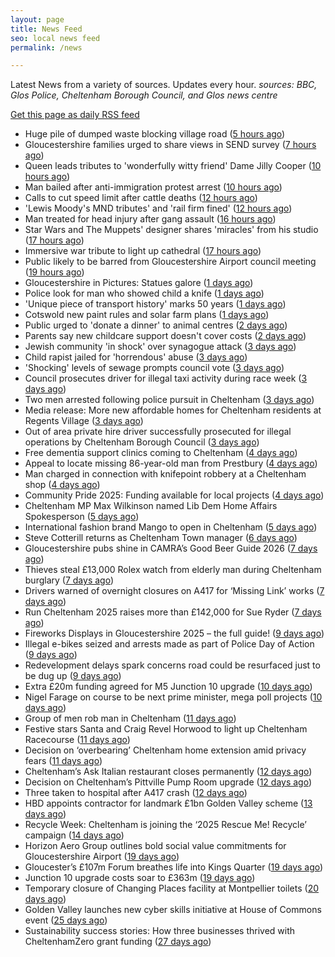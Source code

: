 ```yaml
---
layout: page
title: News Feed
seo: local news feed
permalink: /news

---
```


Latest News from a variety of sources. Updates every hour.
_sources: BBC, Glos Police, Cheltenham Borough Council, and Glos news centre_

[Get this page as daily RSS feed](/daily.rss)

<!-- news_marker starts -->
- Huge pile of dumped waste blocking village road ([5 hours ago](https://www.bbc.com/news/articles/cy7pzymr12jo?at_medium=RSS&at_campaign=rss))
- Gloucestershire families urged to share views in SEND survey ([7 hours ago](https://gloucesternewscentre.co.uk/gloucestershire-families-urged-to-share-views-in-send-survey/))
- Queen leads tributes to 'wonderfully witty friend' Dame Jilly Cooper ([10 hours ago](https://www.bbc.com/news/articles/cr5q0dr47mlo?at_medium=RSS&at_campaign=rss))
- Man bailed after anti-immigration protest arrest ([10 hours ago](https://www.bbc.com/news/articles/c4gv728r92do?at_medium=RSS&at_campaign=rss))
- Calls to cut speed limit after cattle deaths ([12 hours ago](https://www.bbc.com/news/articles/c1jz4p2y1nno?at_medium=RSS&at_campaign=rss))
- 'Lewis Moody's MND tributes' and 'rail firm fined' ([12 hours ago](https://www.bbc.com/news/articles/cq5jxzj66z9o?at_medium=RSS&at_campaign=rss))
- Man treated for head injury after gang assault ([16 hours ago](https://www.bbc.com/news/articles/cy04zp36n13o?at_medium=RSS&at_campaign=rss))
- Star Wars and The Muppets' designer shares 'miracles' from his studio ([17 hours ago](https://www.bbc.com/news/articles/cy4r2e3e7mzo?at_medium=RSS&at_campaign=rss))
- Immersive war tribute to light up cathedral ([17 hours ago](https://www.bbc.com/news/articles/c98er7e0r7no?at_medium=RSS&at_campaign=rss))
- Public likely to be barred from Gloucestershire Airport council meeting ([19 hours ago](https://gloucesternewscentre.co.uk/public-likely-to-be-barred-from-gloucestershire-airport-council-meeting/))
- Gloucestershire in Pictures: Statues galore ([1 days ago](https://www.bbc.com/news/articles/c3dr2d8z2kzo?at_medium=RSS&at_campaign=rss))
- Police look for man who showed child a knife ([1 days ago](https://www.bbc.com/news/articles/c1ed120p4lzo?at_medium=RSS&at_campaign=rss))
- 'Unique piece of transport history' marks 50 years ([1 days ago](https://www.bbc.com/news/articles/c4gwyqw0nr1o?at_medium=RSS&at_campaign=rss))
- Cotswold new paint rules and solar farm plans ([1 days ago](https://www.bbc.com/news/articles/cn0rp2wj6k1o?at_medium=RSS&at_campaign=rss))
- Public urged to 'donate a dinner' to animal centres ([2 days ago](https://www.bbc.com/news/articles/c3dr2pzykmpo?at_medium=RSS&at_campaign=rss))
- Parents say new childcare support doesn't cover costs ([2 days ago](https://www.bbc.com/news/articles/cy85pw0yw6lo?at_medium=RSS&at_campaign=rss))
- Jewish community 'in shock' over synagogue attack ([3 days ago](https://www.bbc.com/news/articles/c701yjegre6o?at_medium=RSS&at_campaign=rss))
- Child rapist jailed for 'horrendous' abuse ([3 days ago](https://www.bbc.com/news/articles/c3drym59gn1o?at_medium=RSS&at_campaign=rss))
- 'Shocking' levels of sewage prompts council vote ([3 days ago](https://www.bbc.com/news/articles/cm2d08x8vkro?at_medium=RSS&at_campaign=rss))
- Council prosecutes driver for illegal taxi activity during race week ([3 days ago](https://gloucesternewscentre.co.uk/council-prosecutes-driver-for-illegal-taxi-activity-during-race-week/))
- Two men arrested following police pursuit in Cheltenham ([3 days ago](https://gloucesternewscentre.co.uk/two-men-arrested-following-police-pursuit-in-cheltenham/))
- Media release: More new affordable homes for Cheltenham residents at Regents Village ([3 days ago](https://www.cheltenham.gov.uk/news/article/3055/media_release_more_new_affordable_homes_for_cheltenham_residents_at_regents_village))
- Out of area private hire driver successfully prosecuted for illegal operations by Cheltenham Borough Council ([3 days ago](https://www.cheltenham.gov.uk/news/article/3054/out_of_area_private_hire_driver_successfully_prosecuted_for_illegal_operations_by_cheltenham_borough_council))
- Free dementia support clinics coming to Cheltenham ([4 days ago](https://gloucesternewscentre.co.uk/free-dementia-support-clinics-coming-to-cheltenham/))
- Appeal to locate missing 86-year-old man from Prestbury ([4 days ago](https://gloucesternewscentre.co.uk/appeal-to-locate-missing-86-year-old-man-from-prestbury/))
- Man charged in connection with knifepoint robbery at a Cheltenham shop ([4 days ago](https://gloucesternewscentre.co.uk/man-charged-in-connection-with-knifepoint-robbery-at-a-cheltenham-shop/))
- Community Pride 2025: Funding available for local projects ([4 days ago](https://www.cheltenham.gov.uk/news/article/3053/community_pride_2025_funding_available_for_local_projects))
- Cheltenham MP Max Wilkinson named Lib Dem Home Affairs Spokesperson ([5 days ago](https://gloucesternewscentre.co.uk/cheltenham-mp-max-wilkinson-named-lib-dem-home-affairs-spokesperson/))
- International fashion brand Mango to open in Cheltenham ([5 days ago](https://gloucesternewscentre.co.uk/international-fashion-brand-mango-to-open-in-cheltenham/))
- Steve Cotterill returns as Cheltenham Town manager ([6 days ago](https://gloucesternewscentre.co.uk/steve-cotterill-returns-as-cheltenham-town-manager/))
- Gloucestershire pubs shine in CAMRA’s Good Beer Guide 2026 ([7 days ago](https://gloucesternewscentre.co.uk/gloucestershire-pubs-shine-in-camras-good-beer-guide-2026/))
- Thieves steal £13,000 Rolex watch from elderly man during Cheltenham burglary ([7 days ago](https://gloucesternewscentre.co.uk/thieves-steal-13000-rolex-watch-from-elderly-man-during-cheltenham-burglary/))
- Drivers warned of overnight closures on A417 for ‘Missing Link’ works ([7 days ago](https://gloucesternewscentre.co.uk/drivers-warned-of-overnight-closures-on-a417-for-missing-link-works/))
- Run Cheltenham 2025 raises more than £142,000 for Sue Ryder ([7 days ago](https://gloucesternewscentre.co.uk/run-cheltenham-2025-raises-more-than-142000-for-sue-ryder/))
- Fireworks Displays in Gloucestershire 2025 – the full guide! ([9 days ago](https://gloucesternewscentre.co.uk/fireworks-displays-in-gloucestershire-2025-the-full-guide/))
- Illegal e-bikes seized and arrests made as part of Police Day of Action ([9 days ago](https://gloucesternewscentre.co.uk/illegal-e-bikes-seized-and-arrests-made-as-part-of-police-day-of-action/))
- Redevelopment delays spark concerns road could be resurfaced just to be dug up ([9 days ago](https://gloucesternewscentre.co.uk/redevelopment-delays-spark-concerns-road-could-be-resurfaced-just-to-be-dug-up/))
- Extra £20m funding agreed for M5 Junction 10 upgrade ([10 days ago](https://gloucesternewscentre.co.uk/extra-20m-funding-agreed-for-m5-junction-10-upgrade/))
- Nigel Farage on course to be next prime minister, mega poll projects ([10 days ago](https://gloucesternewscentre.co.uk/nigel-farage-on-course-to-be-next-prime-minister-mega-poll-projects/))
- Group of men rob man in Cheltenham ([11 days ago](https://gloucesternewscentre.co.uk/group-of-men-rob-man-in-cheltenham/))
- Festive stars Santa and Craig Revel Horwood to light up Cheltenham Racecourse ([11 days ago](https://gloucesternewscentre.co.uk/festive-stars-santa-and-craig-revel-horwood-to-light-up-cheltenham-racecourse/))
- Decision on ‘overbearing’ Cheltenham home extension amid privacy fears ([11 days ago](https://gloucesternewscentre.co.uk/decision-on-overbearing-cheltenham-home-extension-amid-privacy-fears/))
- Cheltenham’s Ask Italian restaurant closes permanently ([12 days ago](https://gloucesternewscentre.co.uk/cheltenhams-ask-italian-restaurant-closes-permanently/))
- Decision on Cheltenham’s Pittville Pump Room upgrade ([12 days ago](https://gloucesternewscentre.co.uk/decision-on-cheltenhams-pittville-pump-room-upgrade/))
- Three taken to hospital after A417 crash ([12 days ago](https://gloucesternewscentre.co.uk/three-taken-to-hospital-after-a417-crash/))
- HBD appoints contractor for landmark £1bn Golden Valley scheme ([13 days ago](https://www.cheltenham.gov.uk/news/article/3052/hbd_appoints_contractor_for_landmark_1bn_golden_valley_scheme))
- Recycle Week: Cheltenham is joining the ‘2025 Rescue Me! Recycle’ campaign ([14 days ago](https://www.cheltenham.gov.uk/news/article/3051/recycle_week_cheltenham_is_joining_the_2025_rescue_me_recycle_campaign))
- Horizon Aero Group outlines bold social value commitments for Gloucestershire Airport ([19 days ago](https://www.cheltenham.gov.uk/news/article/3050/horizon_aero_group_outlines_bold_social_value_commitments_for_gloucestershire_airport))
- Gloucester’s £107m Forum breathes life into Kings Quarter ([19 days ago](https://www.bbc.co.uk/sounds/play/p0m3bdlx?at_medium=RSS&at_campaign=rss))
- Junction 10 upgrade costs soar to £363m ([19 days ago](https://www.bbc.co.uk/sounds/play/p0m3b7xf?at_medium=RSS&at_campaign=rss))
- Temporary closure of Changing Places facility at Montpellier toilets ([20 days ago](https://www.cheltenham.gov.uk/news/article/3048/temporary_closure_of_changing_places_facility_at_montpellier_toilets))
- Golden Valley launches new cyber skills initiative at  House of Commons event ([25 days ago](https://www.cheltenham.gov.uk/news/article/3047/golden_valley_launches_new_cyber_skills_initiative_at_house_of_commons_event))
- Sustainability success stories: How three businesses thrived with CheltenhamZero grant funding ([27 days ago](https://www.cheltenham.gov.uk/news/article/3046/sustainability_success_stories_how_three_businesses_thrived_with_cheltenhamzero_grant_funding))

<!-- news_marker ends -->
